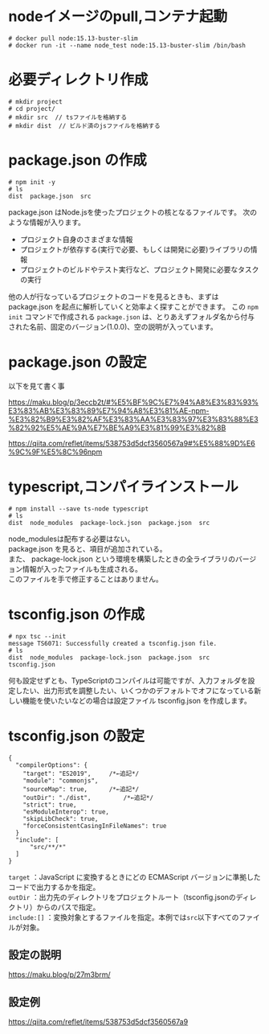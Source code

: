 # nodeイメージのpull,コンテナ起動
```
# docker pull node:15.13-buster-slim
# docker run -it --name node_test node:15.13-buster-slim /bin/bash
```

# 必要ディレクトリ作成
```
# mkdir project
# cd project/
# mkdir src  // tsファイルを格納する
# mkdir dist  // ビルド済のjsファイルを格納する
```

# package.json の作成
```
# npm init -y
# ls
dist  package.json  src
```
package.json はNode.jsを使ったプロジェクトの核となるファイルです。 次のような情報が入ります。
* プロジェクト自身のさまざまな情報
* プロジェクトが依存する(実行で必要、もしくは開発に必要)ライブラリの情報
* プロジェクトのビルドやテスト実行など、プロジェクト開発に必要なタスクの実行

他の人が行なっているプロジェクトのコードを見るときも、まずは package.json を起点に解析していくと効率よく探すことができます。 
この `npm init` コマンドで作成される `package.json` は、とりあえずフォルダ名から付与された名前、固定のバージョン(1.0.0)、空の説明が入っています。

# package.json の設定
以下を見て書く事

https://maku.blog/p/3eccb2t/#%E5%BF%9C%E7%94%A8%E3%83%93%E3%83%AB%E3%83%89%E7%94%A8%E3%81%AE-npm-%E3%82%B9%E3%82%AF%E3%83%AA%E3%83%97%E3%83%88%E3%82%92%E5%AE%9A%E7%BE%A9%E3%81%99%E3%82%8B

https://qiita.com/reflet/items/538753d5dcf3560567a9#%E5%88%9D%E6%9C%9F%E5%8C%96npm

# typescript,コンパイラインストール
```
# npm install --save ts-node typescript
# ls
dist  node_modules  package-lock.json  package.json  src
```
node_modulesは配布する必要はない。<br>
package.json を見ると、項目が追加されている。<br>
また、 package-lock.json という環境を構築したときの全ライブラリのバージョン情報が入ったファイルも生成される。<br>
このファイルを手で修正することはありません。

# tsconfig.json の作成
```
# npx tsc --init
message TS6071: Successfully created a tsconfig.json file.
# ls
dist  node_modules  package-lock.json  package.json  src  tsconfig.json
```
何も設定せずとも、TypeScriptのコンパイルは可能ですが、入力フォルダを設定したい、出力形式を調整したい、いくつかのデフォルトでオフになっている新しい機能を使いたいなどの場合は設定ファイル tsconfig.json を作成します。

# tsconfig.json の設定
```
{
  "compilerOptions": {
    "target": "ES2019",     /*←追記*/
    "module": "commonjs",
    "sourceMap": true,      /*←追記*/
    "outDir": "./dist",         /*←追記*/
    "strict": true,
    "esModuleInterop": true,
    "skipLibCheck": true,
    "forceConsistentCasingInFileNames": true
  }
  "include": [
      "src/**/*"
  ]
}
```
`target` ：JavaScript に変換するときにどの ECMAScript バージョンに準拠したコードで出力するかを指定。<br>
`outDir` ：出力先のディレクトリをプロジェクトルート（tsconfig.jsonのディレクトリ）からのパスで指定。<br>
`include:[]` ：変換対象とするファイルを指定。本例では`src`以下すべてのファイルが対象。<br>

## 設定の説明
https://maku.blog/p/27m3brm/
## 設定例
https://qiita.com/reflet/items/538753d5dcf3560567a9
